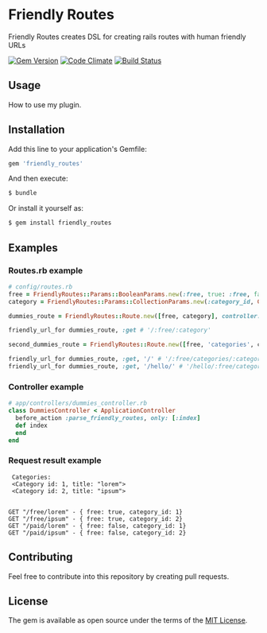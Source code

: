 # Friendly Routes
Friendly Routes creates DSL for creating rails routes with human friendly URLs

[![Gem Version](https://badge.fury.io/rb/friendly_routes.svg)](https://badge.fury.io/rb/friendly_routes)
[![Code Climate](https://codeclimate.com/github/RoM4iK/friendly_routes/badges/gpa.svg)](https://codeclimate.com/github/RoM4iK/friendly_routes)
[![Build Status](https://travis-ci.org/RoM4iK/friendly_routes.svg?branch=master)](https://travis-ci.org/RoM4iK/friendly_routes)
## Usage
How to use my plugin.

## Installation
Add this line to your application's Gemfile:

```ruby
gem 'friendly_routes'
```

And then execute:
```bash
$ bundle
```

Or install it yourself as:
```bash
$ gem install friendly_routes
```
## Examples
### Routes.rb example

```ruby
# config/routes.rb
free = FriendlyRoutes::Params::BooleanParams.new(:free, true: :free, false: :paid)
category = FriendlyRoutes::Params::CollectionParams.new(:category_id, Category, :title)

dummies_route = FriendlyRoutes::Route.new([free, category], controller: :dummies, action: :index)

friendly_url_for dummies_route, :get # '/:free/:category'

second_dummies_route = FriendlyRoutes::Route.new([free, 'categories', category], controller: :dummies, action: :index)

friendly_url_for dummies_route, :get, '/' # '/:free/categories/:category'
friendly_url_for dummies_route, :get, '/hello/' # '/hello/:free/categories/:category'
```

### Controller example

```ruby
# app/controllers/dummies_controller.rb
class DummiesController < ApplicationController
  before_action :parse_friendly_routes, only: [:index]
  def index
  end
end
```

### Request result example

```
 Categories:
 <Category id: 1, title: "lorem">
 <Category id: 2, title: "ipsum">


GET "/free/lorem" - { free: true, category_id: 1}
GET "/free/ipsum" - { free: true, category_id: 2}
GET "/paid/lorem" - { free: false, category_id: 1}
GET "/paid/ipsum" - { free: false, category_id: 2}
```

## Contributing
Feel free to contribute into this repository by creating pull requests.

## License
The gem is available as open source under the terms of the [MIT License](http://opensource.org/licenses/MIT).
